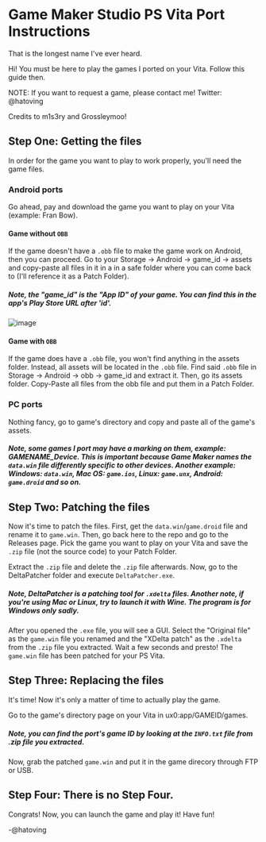# Game Maker Studio PS Vita Port Instructions
That is the longest name I've ever heard.

Hi! You must be here to play the games I ported on your Vita.
Follow this guide then.

NOTE: If you want to request a game, please contact me!
      Twitter: @hatoving
      
Credits to m1s3ry and Grossleymoo!

## Step One: Getting the files
In order for the game you want to play to work properly, you'll need the game files.

### Android ports
Go ahead, pay and download the game you want to play on your Vita (example: Fran Bow).

#### Game without `OBB`
If the game doesn't have a `.obb` file to make the game work on Android, then you can proceed.
Go to your Storage -> Android -> game_id -> assets and copy-paste all files in it in a in a safe folder where you can come back to (I'll reference it as a Patch Folder).

##### Note, the "game_id" is the "App ID" of your game. You can find this in the app's Play Store URL after 'id'.

![image](https://user-images.githubusercontent.com/64536760/114278434-27192880-9a30-11eb-9f9e-7fdf8cc1311e.png)

#### Game with `OBB`
If the game does have a `.obb` file, you won't find anything in the assets folder.
Instead, all assets will be located in the `.obb` file. 
Find said `.obb` file in Storage -> Android -> obb -> game_id and extract it. Then, go its assets folder.
Copy-Paste all files from the obb file and put them in a Patch Folder.

### PC ports
Nothing fancy, go to game's directory and copy and paste all of the game's assets.

##### Note, some games I port may have a marking on them, example: GAMENAME_Device. This is important because Game Maker names the `data.win` file differently specific to other devices. Another example: Windows: `data.win`, Mac OS: `game.ios`, Linux: `game.unx`, Android: `game.droid` and so on.

## Step Two: Patching the files
Now it's time to patch the files. 
First, get the `data.win`/`game.droid` file and rename it to `game.win`. 
Then, go back here to the repo and go to the Releases page. Pick the game you want to play on your Vita and save the `.zip` file (not the source code) to your Patch Folder.

Extract the `.zip` file and delete the `.zip` file afterwards.
Now, go to the DeltaPatcher folder and execute `DeltaPatcher.exe`.

##### Note, DeltaPatcher is a patching tool for `.xdelta` files. Another note, if you're using Mac or Linux, try to launch it with Wine. The program is for Windows only sadly.

After you opened the `.exe` file, you will see a GUI. Select the "Original file" as the `game.win` file you renamed and the "XDelta patch" as the `.xdelta` from the `.zip` file you extracted. Wait a few seconds and presto! The `game.win` file has been patched for your PS Vita.

## Step Three: Replacing the files
It's time! Now it's only a matter of time to actually play the game.

Go to the game's directory page on your Vita in ux0:app/GAMEID/games.

##### Note, you can find the port's game ID by looking at the `INFO.txt` file from .zip file you extracted.

Now, grab the patched `game.win` and put it in the game direcory through FTP or USB.

## Step Four: There is no Step Four.
Congrats! Now, you can launch the game and play it! Have fun!

-@hatoving
